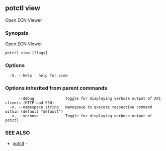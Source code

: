 ## potctl view

Open ECN Viewer

### Synopsis

Open ECN Viewer

```
potctl view [flags]
```

### Options

```
  -h, --help   help for view
```

### Options inherited from parent commands

```
      --debug              Toggle for displaying verbose output of API clients (HTTP and SSH)
  -n, --namespace string   Namespace to execute respective command within (default "default")
  -v, --verbose            Toggle for displaying verbose output of potctl
```

### SEE ALSO

* [potctl](potctl.md)	 - 


